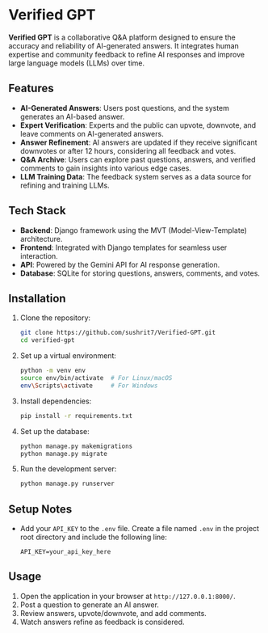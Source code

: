 # Verified GPT  

**Verified GPT** is a collaborative Q&A platform designed to ensure the accuracy and reliability of AI-generated answers. It integrates human expertise and community feedback to refine AI responses and improve large language models (LLMs) over time.  

## Features  
- **AI-Generated Answers**: Users post questions, and the system generates an AI-based answer.  
- **Expert Verification**: Experts and the public can upvote, downvote, and leave comments on AI-generated answers.  
- **Answer Refinement**: AI answers are updated if they receive significant downvotes or after 12 hours, considering all feedback and votes.  
- **Q&A Archive**: Users can explore past questions, answers, and verified comments to gain insights into various edge cases.  
- **LLM Training Data**: The feedback system serves as a data source for refining and training LLMs.  

## Tech Stack  
- **Backend**: Django framework using the MVT (Model-View-Template) architecture.  
- **Frontend**: Integrated with Django templates for seamless user interaction.  
- **API**: Powered by the Gemini API for AI response generation.  
- **Database**: SQLite for storing questions, answers, comments, and votes.  

## Installation  
1. Clone the repository:  
   ```bash  
   git clone https://github.com/sushrit7/Verified-GPT.git
   cd verified-gpt  
    ```

2. Set up a virtual environment:
   ```bash
   python -m venv env
   source env/bin/activate  # For Linux/macOS
   env\Scripts\activate     # For Windows
    ```
3. Install dependencies:
   ```bash
   pip install -r requirements.txt
   ```
4. Set up the database:
   ```bash
   python manage.py makemigrations
   python manage.py migrate
   ```
5. Run the development server:
   ```bash
   python manage.py runserver
   ```
## Setup Notes  
- Add your `API_KEY` to the `.env` file. Create a file named `.env` in the project root directory and include the following line:  
  ```env
  API_KEY=your_api_key_here
  ```
## Usage  
1. Open the application in your browser at `http://127.0.0.1:8000/`.  
2. Post a question to generate an AI answer.  
3. Review answers, upvote/downvote, and add comments.  
4. Watch answers refine as feedback is considered.  
